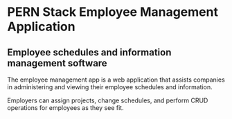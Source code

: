 # PERN Stack Employee Management Application

## Employee schedules and information management software

The employee management app is a web application that assists companies in administering and viewing their employee schedules and information.

Employers can assign projects, change schedules, and perform CRUD operations for employees as they see fit.